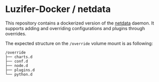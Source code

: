 # Luzifer-Docker / netdata

This repository contains a dockerized version of the [netdata](https://github.com/firehol/netdata) daemon. It supports adding and overriding configurations and plugins through overrides.

The expected structure on the `/override` volume mount is as following:

```
/override
├── charts.d
├── conf.d
├── node.d
├── plugins.d
└── python.d
```
